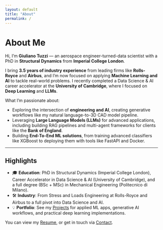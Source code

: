 ```yaml
---
layout: default
title: "About"
permalink: /
---
```


# About Me

Hi, I’m **Giuliano Tuzzi** — an aerospace engineer-turned-data scientist with a PhD in **Structural Dynamics** from **Imperial College London**.

I bring **3.5 years of industry experience** from leading firms like **Rolls-Royce** and **Airbus**, and I’m now focused on applying **Machine Learning and AI** to tackle real-world problems. I recently completed a Data Science & AI career accelerator at the **University of Cambridge**, where I focused on **Deep Learning** and **LLMs**.

What I’m passionate about:
- Exploring the intersection of **engineering and AI**, creating generative workflows like my natural language-to-3D CAD model pipeline.
- Leveraging **Large Language Models (LLMs)** for advanced applications, including building RAG pipelines and multi-agent frameworks for clients like the **Bank of England**.
- Building **End-To-End ML solutions**, from training advanced classifiers like XGBoost to deploying them with tools like FastAPI and Docker.
---

## Highlights

- 🎓 **Education**: PhD in Structural Dynamics (Imperial College London), Career Accelerator in Data Science & AI (University of Cambridge), and a full degree (BSc + MSc) in Mechanical Engineering (Politecnico di Milano).
- 🛠️ **Industry**: From Stress and Loads Engineering at Rolls-Royce and Airbus to a full pivot into Data Science and AI.
- 💡 **Portfolio**: See my [Projects](/projects) for applied ML apps, generative AI workflows, and practical deep learning implementations.

You can view my [Resume](/resume), or get in touch via [Contact](/contact).
